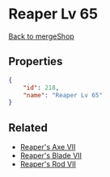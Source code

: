 # Reaper Lv 65

<no description available>

[Back to mergeShop](../merge-shops.md)

## Properties

```json
{
    "id": 218,
    "name": "Reaper Lv 65"
}
```

## Related

- [Reaper's Axe VII](../items/12809-reaper-s-axe-vii.md)
- [Reaper's Blade VII](../items/12813-reaper-s-blade-vii.md)
- [Reaper's Rod VII](../items/12817-reaper-s-rod-vii.md)

